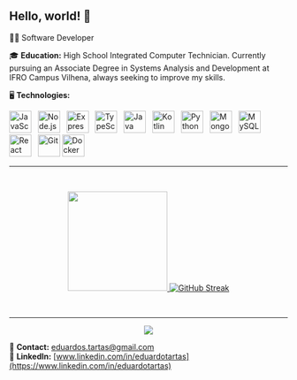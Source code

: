 ## Hello, world! 👋

👨‍💻 Software Developer

🎓 **Education:** High School Integrated Computer Technician. Currently pursuing an Associate Degree in Systems Analysis and Development at IFRO Campus Vilhena, always seeking to improve my skills.

🖥️ **Technologies:**

<p>
  <img title="JavaScript" alt="JavaScript" src="https://skillicons.dev/icons?i=javascript" height="40"/>
  &nbsp;
  <img title="Node.js" alt="Node.js" src="https://skillicons.dev/icons?i=nodejs" height="40"/>
  &nbsp;
  <img title="Express" alt="Express" src="https://skillicons.dev/icons?i=express" height="40"/>
  &nbsp;
  <img title="TypeScript" alt="TypeScript" src="https://skillicons.dev/icons?i=typescript" height="40"/>
  &nbsp;
  <img title="Java" alt="Java" src="https://skillicons.dev/icons?i=java" height="40"/>
  &nbsp;
  <img title="Kotlin" alt="Kotlin" src="https://skillicons.dev/icons?i=kotlin" height="40"/>
  &nbsp;
  <img title="Python" alt="Python" src="https://skillicons.dev/icons?i=python" height="40"/>
  &nbsp;
  <img title="MongoDB" alt="MongoDB" src="https://skillicons.dev/icons?i=mongodb" height="40"/>
  &nbsp;
  <img title="MySQL" alt="MySQL" src="https://skillicons.dev/icons?i=mysql" height="40"/>
  &nbsp;
  <img title="React" alt="React" src="https://skillicons.dev/icons?i=react" height="40"/>
  &nbsp;
  <img title="Git" alt="Git" src="https://skillicons.dev/icons?i=git" height="40"/>
   <img title="Docker" alt="Docker" src="https://skillicons.dev/icons?i=docker" height="40"/>
</p>

---

<br/>
<p align="center">
  <a href="https://github.com/EduardoTartas">
    <img height="180em" src="https://github-readme-stats.vercel.app/api/top-langs/?username=EduardoTartas&layout=compact&theme=dark&locale=en&hide_border=true&bg_color=EB545400"/>
  </a>
 <a href="https://github.com/EduardoTartas"><img src="https://streak-stats.demolab.com?user=EduardoTartas&theme=dark&background=EB545400&border=EB545400" alt="GitHub Streak" /></a>
</p>
<br/>

---

<p align="center">
  <img src="https://capsule-render.vercel.app/api?type=waving&color=FF7F00&height=120&section=footer"/>
</p>

📧 **Contact:** eduardos.tartas@gmail.com  
🔗 **LinkedIn:** [www.linkedin.com/in/eduardotartas](https://www.linkedin.com/in/eduardotartas)

